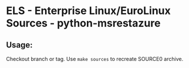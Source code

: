 # ELS - Enterprise Linux/EuroLinux Sources - python-msrestazure
 
## Usage:
  Checkout branch or tag. Use `make sources` to recreate  SOURCE0 archive.
